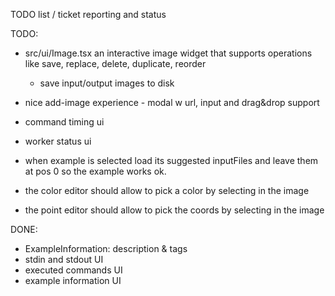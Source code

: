 TODO list / ticket reporting and status

TODO: 

 * src/ui/Image.tsx an interactive image widget that supports operations like save, replace, delete, duplicate, reorder
   * save input/output images to disk
 * nice add-image experience - modal w url, input and drag&drop support
 * command timing ui

 * worker status ui
 * when example is selected load its suggested inputFiles and leave them at pos 0 so the example works ok.
 * the color editor should allow to pick a color by selecting in the image
 * the point editor should allow to pick the coords by selecting in the image

DONE: 
 * ExampleInformation: description & tags
 * stdin and stdout UI
 * executed commands UI
 * example information UI


